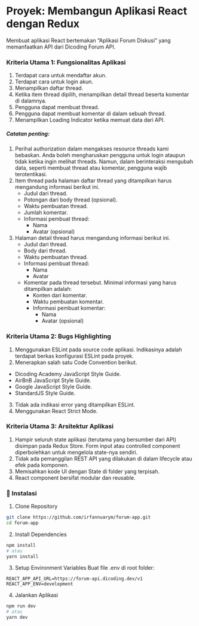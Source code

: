 # Proyek: Membangun Aplikasi React dengan Redux

Membuat aplikasi React bertemakan “Aplikasi Forum Diskusi” yang memanfaatkan API dari Dicoding Forum API.

### Kriteria Utama 1: Fungsionalitas Aplikasi
1. Terdapat cara untuk mendaftar akun.
2. Terdapat cara untuk login akun.
3. Menampilkan daftar thread.
4. Ketika item thread dipilih, menampilkan detail thread beserta komentar di dalamnya.
5. Pengguna dapat membuat thread.
6. Pengguna dapat membuat komentar di dalam sebuah thread.
7. Menampilkan Loading Indicator ketika memuat data dari API.

##### Catatan penting:
1. Perihal authorization dalam mengakses resource threads kami bebaskan. Anda boleh mengharuskan pengguna untuk login ataupun tidak ketika ingin melihat threads. Namun, dalam berinteraksi mengubah data, seperti membuat thread atau komentar, pengguna wajib terotentikasi.
2. Item thread pada halaman daftar thread yang ditampilkan harus mengandung informasi berikut ini.
   - Judul dari thread.
   - Potongan dari body thread (opsional).
   - Waktu pembuatan thread.
   - Jumlah komentar.
   - Informasi pembuat thread:
     - Nama
     - Avatar (opsional)
3. Halaman detail thread harus mengandung informasi berikut ini.
   - Judul dari thread.
   - Body dari thread.
   - Waktu pembuatan thread.
   - Informasi pembuat thread:
     - Nama
     - Avatar
   - Komentar pada thread tersebut. Minimal informasi yang harus ditampilkan adalah:
     - Konten dari komentar.
     - Waktu pembuatan komentar.
     - Informasi pembuat komentar:
       - Nama
       - Avatar (opsional)

### Kriteria Utama 2: Bugs Highlighting
1. Menggunakan ESLint pada source code aplikasi. Indikasinya adalah terdapat berkas konfigurasi ESLint pada proyek.
2. Menerapkan salah satu Code Convention berikut.
  - Dicoding Academy JavaScript Style Guide.
  - AirBnB JavaScript Style Guide.
  - Google JavaScript Style Guide.
  - StandardJS Style Guide.
3. Tidak ada indikasi error yang ditampilkan ESLint.
4. Menggunakan React Strict Mode.

### Kriteria Utama 3: Arsitektur Aplikasi
1. Hampir seluruh state aplikasi (terutama yang bersumber dari API) disimpan pada Redux Store. Form input atau controlled component diperbolehkan untuk mengelola state-nya sendiri.
2. Tidak ada pemanggilan REST API yang dilakukan di dalam lifecycle atau efek pada komponen.
3. Memisahkan kode UI dengan State di folder yang terpisah.
4. React component bersifat modular dan reusable.

### 🚀 Instalasi
1. Clone Repository
```bash
git clone https://github.com/irfannuarym/forum-app.git
cd forum-app
```
2. Install Dependencies
```bash
npm install
# atau
yarn install
```
3. Setup Environment Variables
Buat file .env di root folder:
```env
REACT_APP_API_URL=https://forum-api.dicoding.dev/v1
REACT_APP_ENV=development
```
4. Jalankan Aplikasi
```bash
npm run dev
# atau
yarn dev
```